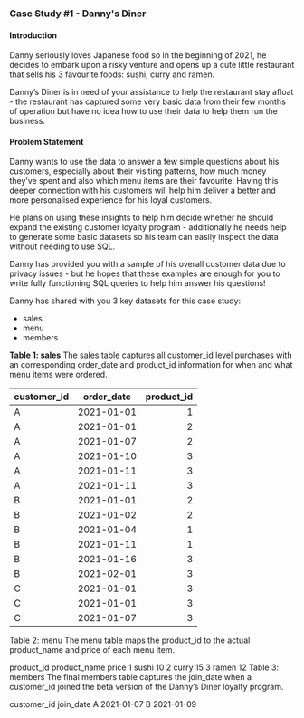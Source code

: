 ### Case Study #1 - Danny's Diner
#### Introduction
Danny seriously loves Japanese food so in the beginning of 2021, he decides to embark upon a risky venture and opens up a cute little restaurant that sells his 3 favourite foods: sushi, curry and ramen.

Danny’s Diner is in need of your assistance to help the restaurant stay afloat - the restaurant has captured some very basic data from their few months of operation but have no idea how to use their data to help them run the business.

#### Problem Statement
Danny wants to use the data to answer a few simple questions about his customers, especially about their visiting patterns, how much money they’ve spent and also which menu items are their favourite. Having this deeper connection with his customers will help him deliver a better and more personalised experience for his loyal customers.

He plans on using these insights to help him decide whether he should expand the existing customer loyalty program - additionally he needs help to generate some basic datasets so his team can easily inspect the data without needing to use SQL.

Danny has provided you with a sample of his overall customer data due to privacy issues - but he hopes that these examples are enough for you to write fully functioning SQL queries to help him answer his questions!

Danny has shared with you 3 key datasets for this case study:
- sales
- menu
- members

**Table 1: sales**
The sales table captures all customer_id level purchases with an corresponding order_date and product_id information for when and what menu items were ordered.

|customer_id   |order_date	|product_id|
|:-------------|:----------:|----------:|
|A	|2021-01-01	|1 |
|A	|2021-01-01	|2 |
|A	|2021-01-07	|2 |
|A	|2021-01-10	|3 |
|A	|2021-01-11	|3 |
|A	|2021-01-11	|3 |
|B	|2021-01-01	|2 |
|B	|2021-01-02	|2 |
|B	|2021-01-04	|1 |
|B	|2021-01-11	|1 |
|B	|2021-01-16	|3 |
|B	|2021-02-01	|3 |
|C	|2021-01-01	|3 |
|C	|2021-01-01	|3 |
|C	|2021-01-07	|3 |
Table 2: menu
The menu table maps the product_id to the actual product_name and price of each menu item.

product_id	product_name	price
1	sushi	10
2	curry	15
3	ramen	12
Table 3: members
The final members table captures the join_date when a customer_id joined the beta version of the Danny’s Diner loyalty program.

customer_id	join_date
A	2021-01-07
B	2021-01-09